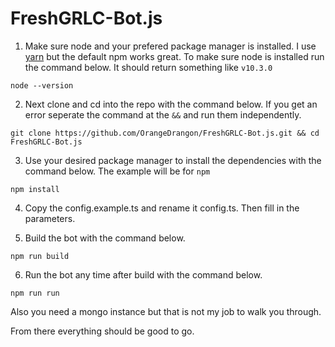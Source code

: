 # FreshGRLC-Bot.js

1. Make sure node and your prefered package manager is installed. I use [yarn](https://github.com/yarnpkg/yarn/) but the default npm works great. To make sure node is installed run the command below. It should return something like `v10.3.0`
```
node --version
```

2. Next clone and cd into the repo with the command below. If you get an error seperate the command at the `&&` and run them independently.
```
git clone https://github.com/OrangeDrangon/FreshGRLC-Bot.js.git && cd FreshGRLC-Bot.js
```

3. Use your desired package manager to install the dependencies with the command below. The example will be for `npm`   
```
npm install
```

4. Copy the config.example.ts and rename it config.ts. Then fill in the parameters.

5. Build the bot with the command below.
```
npm run build
```

6. Run the bot any time after build with the command below.
```
npm run run
```

Also you need a mongo instance but that is not my job to walk you through.

From there everything should be good to go.
